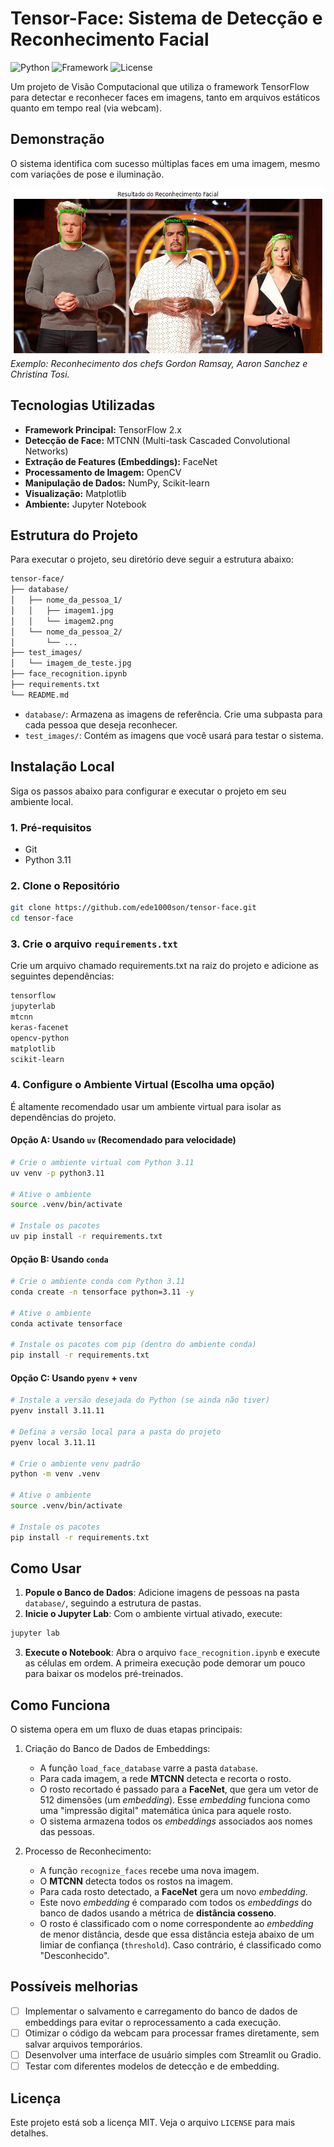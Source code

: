 # Tensor-Face: Sistema de Detecção e Reconhecimento Facial

![Python](https://img.shields.io/badge/Python-3.11-blue.svg)
![Framework](https://img.shields.io/badge/Framework-TensorFlow-orange.svg)
![License](https://img.shields.io/badge/License-MIT-green.svg)

Um projeto de Visão Computacional que utiliza o framework TensorFlow para detectar e reconhecer faces em imagens, tanto em arquivos estáticos quanto em tempo real (via webcam).

## Demonstração

O sistema identifica com sucesso múltiplas faces em uma imagem, mesmo com variações de pose e iluminação.

![Demonstração do Tensor-Face](resultado.png?raw=true)
*Exemplo: Reconhecimento dos chefs Gordon Ramsay, Aaron Sanchez e Christina Tosi.*

## Tecnologias Utilizadas

- **Framework Principal:** TensorFlow 2.x
- **Detecção de Face:** MTCNN (Multi-task Cascaded Convolutional Networks)
- **Extração de Features (Embeddings):** FaceNet
- **Processamento de Imagem:** OpenCV
- **Manipulação de Dados:** NumPy, Scikit-learn
- **Visualização:** Matplotlib
- **Ambiente:** Jupyter Notebook

## Estrutura do Projeto

Para executar o projeto, seu diretório deve seguir a estrutura abaixo:

``` bash
tensor-face/
├── database/
│   ├── nome_da_pessoa_1/
│   │   ├── imagem1.jpg
│   │   └── imagem2.png
│   └── nome_da_pessoa_2/
│       └── ...
├── test_images/
│   └── imagem_de_teste.jpg
├── face_recognition.ipynb
├── requirements.txt
└── README.md
```

- `database/`: Armazena as imagens de referência. Crie uma subpasta para cada pessoa que deseja reconhecer.
- `test_images/`: Contém as imagens que você usará para testar o sistema.

## Instalação Local

Siga os passos abaixo para configurar e executar o projeto em seu ambiente local.

### 1. Pré-requisitos

- Git
- Python 3.11

### 2. Clone o Repositório

```bash
git clone https://github.com/ede1000son/tensor-face.git
cd tensor-face
```

### 3. Crie o arquivo `requirements.txt`

Crie um arquivo chamado requirements.txt na raiz do projeto e adicione as seguintes dependências:

```bash
tensorflow
jupyterlab
mtcnn
keras-facenet
opencv-python
matplotlib
scikit-learn
```

### 4. Configure o Ambiente Virtual (Escolha uma opção)

É altamente recomendado usar um ambiente virtual para isolar as dependências do projeto.

#### Opção A: Usando `uv` (Recomendado para velocidade)

```bash
# Crie o ambiente virtual com Python 3.11
uv venv -p python3.11

# Ative o ambiente
source .venv/bin/activate

# Instale os pacotes
uv pip install -r requirements.txt
```

#### Opção B: Usando `conda`

```bash
# Crie o ambiente conda com Python 3.11
conda create -n tensorface python=3.11 -y

# Ative o ambiente
conda activate tensorface

# Instale os pacotes com pip (dentro do ambiente conda)
pip install -r requirements.txt
```

#### Opção C: Usando `pyenv` + `venv`

```bash
# Instale a versão desejada do Python (se ainda não tiver)
pyenv install 3.11.11

# Defina a versão local para a pasta do projeto
pyenv local 3.11.11

# Crie o ambiente venv padrão
python -m venv .venv

# Ative o ambiente
source .venv/bin/activate

# Instale os pacotes
pip install -r requirements.txt
```

## Como Usar

1. **Popule o Banco de Dados**: Adicione imagens de pessoas na pasta `database/`, seguindo a estrutura de pastas.
2. **Inicie o Jupyter Lab**: Com o ambiente virtual ativado, execute:

```bash
jupyter lab
```

3. **Execute o Notebook**: Abra o arquivo `face_recognition.ipynb` e execute as células em ordem. A primeira execução pode demorar um pouco para baixar os modelos pré-treinados.

## Como Funciona

O sistema opera em um fluxo de duas etapas principais:

1. Criação do Banco de Dados de Embeddings:

    - A função `load_face_database` varre a pasta `database`.
    - Para cada imagem, a rede **MTCNN** detecta e recorta o rosto.
    - O rosto recortado é passado para a **FaceNet**, que gera um vetor de 512 dimensões (um *embedding*). Esse *embedding* funciona como uma "impressão digital" matemática única para aquele rosto.
    - O sistema armazena todos os *embeddings* associados aos nomes das pessoas.

2. Processo de Reconhecimento:

    - A função `recognize_faces` recebe uma nova imagem.
    - O **MTCNN** detecta todos os rostos na imagem.
    - Para cada rosto detectado, a **FaceNet** gera um novo *embedding*.
    - Este novo *embedding* é comparado com todos os *embeddings* do banco de dados usando a métrica de **distância cosseno**.
    - O rosto é classificado com o nome correspondente ao *embedding* de menor distância, desde que essa distância esteja abaixo de um limiar de confiança (`threshold`). Caso contrário, é classificado como "Desconhecido".

## Possíveis melhorias

- [ ] Implementar o salvamento e carregamento do banco de dados de embeddings para evitar o reprocessamento a cada execução.
- [ ] Otimizar o código da webcam para processar frames diretamente, sem salvar arquivos temporários.
- [ ] Desenvolver uma interface de usuário simples com Streamlit ou Gradio.
- [ ] Testar com diferentes modelos de detecção e de embedding.

## Licença

Este projeto está sob a licença MIT. Veja o arquivo `LICENSE` para mais detalhes.